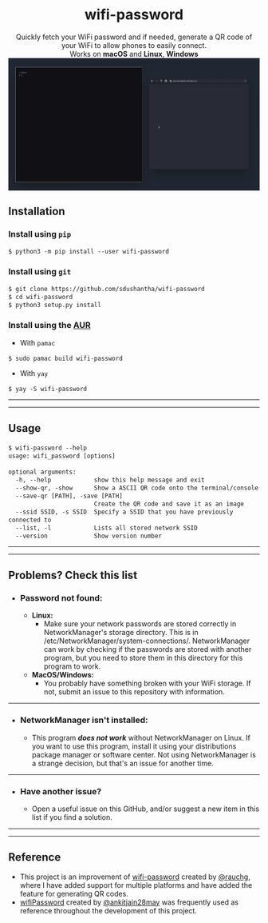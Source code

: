 <h1 align="center">
wifi-password
</h1>
<p align="center">
Quickly fetch your WiFi password and if needed, generate a QR code of your WiFi to allow phones to easily connect.
<br>
Works on <b>macOS</b> and <b>Linux</b>, <b>Windows</b>
<img src="images/demo.gif" align="center">
</p>

## Installation

### Install using `pip`
```console
$ python3 -m pip install --user wifi-password
```

### Install using `git`
```
$ git clone https://github.com/sdushantha/wifi-password
$ cd wifi-password
$ python3 setup.py install
```

### Install using the [AUR](https://aur.archlinux.org/packages/wifi-password/)
- With `pamac`
```console
$ sudo pamac build wifi-password
```
- With `yay`
```console
$ yay -S wifi-password
```

---
---
## Usage
```console
$ wifi-password --help
usage: wifi_password [options]

optional arguments:
  -h, --help            show this help message and exit
  --show-qr, -show      Show a ASCII QR code onto the terminal/console
  --save-qr [PATH], -save [PATH]
                        Create the QR code and save it as an image
  --ssid SSID, -s SSID  Specify a SSID that you have previously connected to
  --list, -l            Lists all stored network SSID
  --version             Show version number
```

---
---
## Problems? Check this list
- ### Password not found:
  - **Linux:**
    - Make sure your network passwords are stored correctly in NetworkManager's storage directory. This is in /etc/NetworkManager/system-connections/. NetworkManager can work by checking if the passwords are stored with another program, but you need to store them in this directory for this program to work.
  - **MacOS/Windows:**
    - You probably have something broken with your WiFi storage. If not, submit an issue to this repository with information.
---
- ### NetworkManager isn't installed:
  - This program ***does not work*** without NetworkManager on Linux. If you want to use this program, install it using your distributions package manager or software center. Not using NetworkManager is a strange decision, but that's an issue for another time.
---
- ### Have another issue?
  - Open a useful issue on this GitHub, and/or suggest a new item in this list if you find a solution.

---
---
## Reference
- This project is an improvement of [wifi-password](https://github.com/rauchg/wifi-password) created by [@rauchg](https://github.com/rauchg), where I have added support for multiple platforms and have added the feature for generating QR codes.
- [wifiPassword](https://github.com/ankitjain28may/wifiPassword) created by [@ankitjain28may](https://github.com/ankitjain28may) was frequently used as reference throughout the development of this project.
